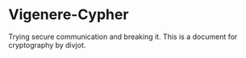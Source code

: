 # Vigenere-Cypher
Trying secure communication and breaking it.
This is a document for cryptography by divjot.
